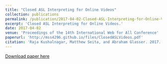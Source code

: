 ```yaml
---
title: "Closed ASL Interpreting for Online Videos"
collection: publications
permalink: /publication/2017-04-02-Closed-ASL-Interpreting-for-Online-Videos
excerpt: 'Closed ASL Interpreting for Online Videos.'
date: 2017-04-02
venue: 'Proceedings of the 14th International Web for All Conference'
paperurl: 'http://mss4296.github.io/files/ClosedASLVideos.pdf'
citation: 'Raja Kushalnagar, Matthew Seita, and Abraham Glasser. 2017. &quot;Closed ASL Interpreting for Online Videos.&quot; In Proceedings of the 14th International Web for All Conference (W4A &quot;17). Association for Computing Machinery, New York, NY, USA, Article 32, 1–4.'
---
```


[Download paper here](http://mss4296.github.io/files/ClosedASLVideos.pdf)
